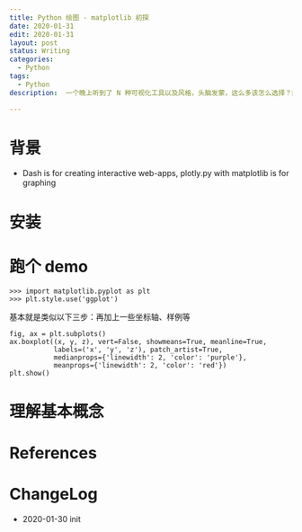 ```yaml
---
title: Python 绘图 - matplotlib 初探
date: 2020-01-31
edit: 2020-01-31
layout: post
status: Writing
categories:
  - Python
tags:
  - Python
description:  一个晚上听到了 N 种可视化工具以及风格，头脑发蒙，这么多该怎么选择？想到也许真应该从工具创作的渊源出发去了解背景，然后找应用场景。所以开始挨个工具了解一下，本文主要是 matplotlib

---
```


# 背景

- Dash is for creating interactive web-apps, plotly.py with matplotlib is for graphing
# 安装

# 跑个 demo


```
>>> import matplotlib.pyplot as plt
>>> plt.style.use('ggplot')
```

基本就是类似以下三步：再加上一些坐标轴、样例等

```
fig, ax = plt.subplots()
ax.boxplot((x, y, z), vert=False, showmeans=True, meanline=True,
           labels=('x', 'y', 'z'), patch_artist=True,
           medianprops={'linewidth': 2, 'color': 'purple'},
           meanprops={'linewidth': 2, 'color': 'red'})
plt.show()

```

# 理解基本概念

# References

# ChangeLog
- 2020-01-30 init